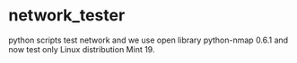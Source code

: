 # network_tester
python scripts test network 
and we use open library python-nmap 0.6.1 and now test only Linux distribution Mint 19.
